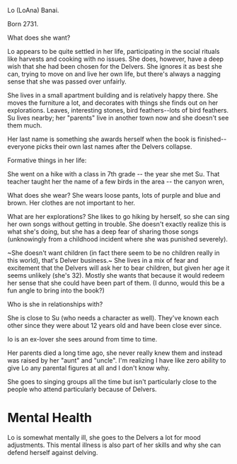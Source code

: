 Lo (LoAna) Banai. 

Born 2731. 

What does she want? 

Lo appears to be quite settled in her life, participating in the social rituals like harvests and cooking with no issues.  She does, however, have a deep wish that she had been chosen for the Delvers. She ignores it as best she can, trying to move on and live her own life, but there's always a nagging sense that she was passed over unfairly.  

She lives in a small apartment building and is relatively happy there. She moves the furniture a lot, and decorates with things she finds out on her explorations. Leaves, interesting stones, bird feathers--lots of bird feathers.  Su lives nearby; her "parents" live in another town now and she doesn't see them much. 

Her last name is something she awards herself when the book is finished--everyone picks their own last names after the Delvers collapse.

Formative things in her life: 

She went on a hike with a class in 7th grade -- the year she met Su. That teacher taught her the name of a few birds in the area -- the canyon wren, 

What does she wear? 
She wears loose pants, lots of purple and blue and brown.  Her clothes are not important to her. 

What are her explorations?
She likes to go hiking by herself, so she can sing her own songs without getting in trouble. She doesn't exactly realize this is what she's doing, but she has a deep fear of sharing those songs (unknowingly from a childhood incident where she was punished severely). 


~She doesn't want children (in fact there seem to be no children really in this world), that's Delver business.~  She lives in a mix of fear and excitement that the Delvers will ask her to bear children, but given her age it seems unlikely (she's 32).  Mostly she wants that because it would redeem her sense that she could have been part of them.  (I dunno, would this be a fun angle to bring into the book?) 

Who is she in relationships with? 

She is close to Su (who needs a character as well).  They've known each other since they were about 12 years old and have been close ever since. 

Io is an ex-lover she sees around from time to time. 

Her parents died a long time ago, she never really knew them and instead was raised by her "aunt" and "uncle". I'm realizing I have like zero ability to give Lo any parental figures at all and I don't know why. 

She goes to singing groups all the time but isn't particularly close to the people who attend particularly because of Delvers. 

# Mental Health
Lo is somewhat mentally ill, she goes to the Delvers a lot for mood adjustments.  This mental illness is also part of her skills and why she can defend herself against delving. 